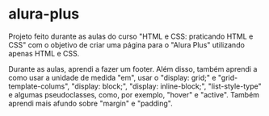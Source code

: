 # alura-plus
Projeto feito durante as aulas do curso "HTML e CSS: praticando HTML e CSS" com o objetivo de criar uma página para o "Alura Plus" utilizando apenas HTML e CSS.

Durante as aulas, aprendi a fazer um footer. Além disso, também aprendi a como usar a unidade de medida "em", usar o "display: grid;" e "grid-template-colums", "display: block;", "display: inline-block;", "list-style-type" e algumas pseudoclasses, como, por exemplo, "hover" e "active". Também aprendi mais afundo sobre "margin" e "padding".
